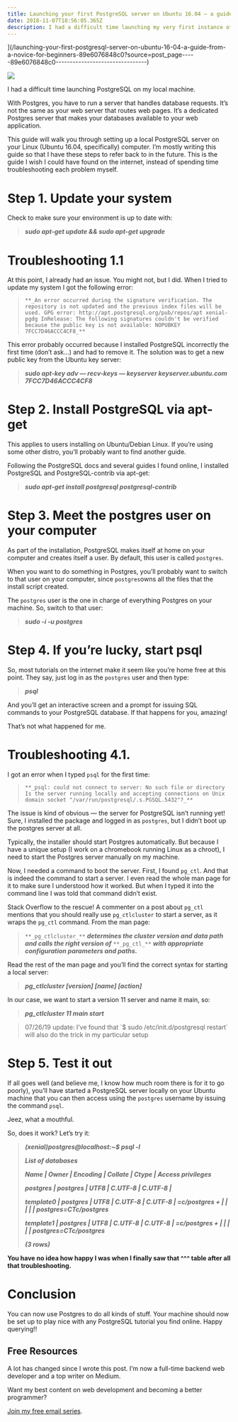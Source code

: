 ```yaml
---
title: Launching your first PostgreSQL server on Ubuntu 16.04 — a guide from a novice, for beginners
date: 2018-11-07T18:56:05.365Z
description: I had a difficult time launching my very first instance of PostgreSQL on my local machine. Hopefully, this post can help other newbies in…
---
```




](/launching-your-first-postgresql-server-on-ubuntu-16-04-a-guide-from-a-novice-for-beginners-89e6076848c0?source=post_page-----89e6076848c0--------------------------------)

![](https://miro.medium.com/max/600/0/1*WL6OacV-vfDVoPVFz73INQ.png)

I had a difficult time launching PostgreSQL on my local machine.

With Postgres, you have to run a server that handles database requests. It’s not the same as your web server that routes web pages. It’s a dedicated Postgres server that makes your databases available to your web application.

This guide will walk you through setting up a local PostgreSQL server on your Linux (Ubuntu 16.04, specifically) computer. I’m mostly writing this guide so that I have these steps to refer back to in the future. This is the guide I wish I could have found on the internet, instead of spending time troubleshooting each problem myself.

# Step 1. Update your system

Check to make sure your environment is up to date with:

> **_sudo apt-get update && sudo apt-get upgrade_**

# Troubleshooting 1.1

At this point, I already had an issue. You might not, but I did. When I tried to update my system I got the following error:

> `**_An error occurred during the signature verification. The repository is not updated and the previous index files will be used. GPG error: http://apt.postgresql.org/pub/repos/apt xenial-pgdg InRelease: The following signatures couldn't be verified because the public key is not available: NOPUBKEY 7FCC7D46ACCC4CF8_**`

This error probably occurred because I installed PostgreSQL incorrectly the first time (don’t ask…) and had to remove it. The solution was to get a new public key from the Ubuntu key server:

> **_sudo apt-key adv — recv-keys — keyserver keyserver.ubuntu.com 7FCC7D46ACCC4CF8_**

# Step 2. Install PostgreSQL via apt-get

This applies to users installing on Ubuntu/Debian Linux. If you’re using some other distro, you’ll probably want to find another guide.

Following the PostgreSQL docs and several guides I found online, I installed PostgreSQL and PostgreSQL-contrib via apt-get:

> **_sudo apt-get install postgresql postgresql-contrib_**

# Step 3. Meet the postgres user on your computer

As part of the installation, PostgreSQL makes itself at home on your computer and creates itself a user. By default, this user is called `postgres`.

When you want to do something in Postgres, you’ll probably want to switch to that user on your computer, since `postgres`owns all the files that the install script created.

The `postgres` user is the one in charge of everything Postgres on your machine. So, switch to that user:

> **_sudo -i -u postgres_**

# Step 4. If you’re lucky, start psql

So, most tutorials on the internet make it seem like you’re home free at this point. They say, just log in as the `postgres` user and then type:

> **_psql_**

And you’ll get an interactive screen and a prompt for issuing SQL commands to your PostgreSQL database. If that happens for you, amazing!

That’s not what happened for me.

# Troubleshooting 4.1.

I got an error when I typed `psql` for the first time:

> `**_psql: could not connect to server: No such file or directory Is the server running locally and accepting connections on Unix domain socket "/var/run/postgresql/.s.PGSQL.5432"?_**`

The issue is kind of obvious — the server for PostgreSQL isn’t running yet! Sure, I installed the package and logged in as `postgres`, but I didn’t boot up the postgres server at all.

Typically, the installer should start Postgres automatically. But because I have a unique setup (I work on a chromebook running Linux as a chroot), I need to start the Postgres server manually on my machine.

Now, I needed a command to boot the server. First, I found `pg_ctl`. And that is indeed the command to start a server. I even read the whole man page for it to make sure I understood how it worked. But when I typed it into the command line I was told that command didn’t exist.

Stack Overflow to the rescue! A commenter on a post about `pg_ctl` mentions that you should really use `pg_ctlcluster` to start a server, as it wraps the `pg_ctl` command. From the man page:

> `**_pg_ctlcluster_**` **_determines the cluster version and data path and calls the right version of_** `**_pg_ctl_**` **_with appropriate configuration parameters and paths._**

Read the rest of the man page and you’ll find the correct syntax for starting a local server:

> **_pg\_ctlcluster \[version\] \[name\] \[action\]_**

In our case, we want to start a version 11 server and name it main, so:

> **_pg\_ctlcluster 11 main start_**

> 07/26/19 update: I’ve found that \`$ sudo /etc/init.d/postgresql restart\` will also do the trick in my particular setup

# Step 5. Test it out

If all goes well (and believe me, I know how much room there is for it to go poorly), you’ll have started a PostgreSQL server locally on your Ubuntu machine that you can then access using the `postgres` username by issuing the command `psql`.

Jeez, what a mouthful.

So, does it work? Let’s try it:

> **_(xenial)postgres@localhost:~$ psql -l_**
> 
> **_List of databases_**
> 
> **_Name | Owner | Encoding | Collate | Ctype | Access privileges_**
> 
> **_postgres | postgres | UTF8 | C.UTF-8 | C.UTF-8 |_**
> 
> **_template0 | postgres | UTF8 | C.UTF-8 | C.UTF-8 | =c/postgres + | | | | | postgres=CTc/postgres_**
> 
> **_template1 | postgres | UTF8 | C.UTF-8 | C.UTF-8 | =c/postgres + | | | | | postgres=CTc/postgres_**
> 
> **_(3 rows)_**

**You have no idea how happy I was when I finally saw that ^^^ table after all that troubleshooting.**

# Conclusion

You can now use Postgres to do all kinds of stuff. Your machine should now be set up to play nice with any PostgreSQL tutorial you find online. Happy querying!!

## Free Resources

A lot has changed since I wrote this post. I’m now a full-time backend web developer and a top writer on Medium.

Want my best content on web development and becoming a better programmer?

[Join my free email series](https://mailchi.mp/2e671faffc04/bennett-medium).